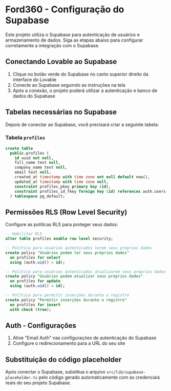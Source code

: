 
# Ford360 - Configuração do Supabase

Este projeto utiliza o Supabase para autenticação de usuários e armazenamento de dados. Siga as etapas abaixo para configurar corretamente a integração com o Supabase.

## Conectando Lovable ao Supabase

1. Clique no botão verde do Supabase no canto superior direito da interface do Lovable
2. Conecte ao Supabase seguindo as instruções na tela
3. Após a conexão, o projeto poderá utilizar a autenticação e banco de dados do Supabase

## Tabelas necessárias no Supabase

Depois de conectar ao Supabase, você precisará criar a seguinte tabela:

### Tabela `profiles`

```sql
create table
  public.profiles (
    id uuid not null,
    full_name text null,
    company_name text null,
    email text null,
    created_at timestamp with time zone not null default now(),
    updated_at timestamp with time zone null,
    constraint profiles_pkey primary key (id),
    constraint profiles_id_fkey foreign key (id) references auth.users (id) on delete cascade
  ) tablespace pg_default;
```

## Permissões RLS (Row Level Security)

Configure as políticas RLS para proteger seus dados:

```sql
-- Habilitar RLS
alter table profiles enable row level security;

-- Política para usuários autenticados lerem seus próprios dados
create policy "Usuários podem ler seus próprios dados"
  on profiles for select
  using (auth.uid() = id);

-- Política para usuários autenticados atualizarem seus próprios dados
create policy "Usuários podem atualizar seus próprios dados"
  on profiles for update
  using (auth.uid() = id);

-- Política para permitir inserções durante o registro
create policy "Permitir inserções durante o registro"
  on profiles for insert
  with check (true);
```

## Auth - Configurações

1. Ative "Email Auth" nas configurações de autenticação do Supabase
2. Configure o redirecionamento para a URL do seu site

## Substituição do código placeholder

Após conectar o Supabase, substitua o arquivo `src/lib/supabase-placeholder.ts` pelo código gerado automaticamente com as credenciais reais do seu projeto Supabase.
